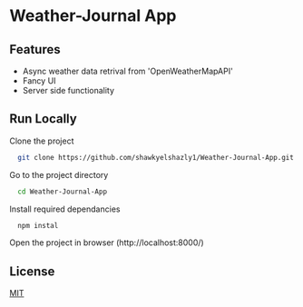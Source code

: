 # Weather-Journal App 

## Features

- Async weather data retrival from 'OpenWeatherMapAPI'
- Fancy UI
- Server side functionality



## Run Locally

Clone the project

```bash
  git clone https://github.com/shawkyelshazly1/Weather-Journal-App.git
```

Go to the project directory

```bash
  cd Weather-Journal-App
```

Install required dependancies

```bash
  npm instal
```

Open the project in browser
(http://localhost:8000/)





## License

[MIT](https://choosealicense.com/licenses/mit/)
